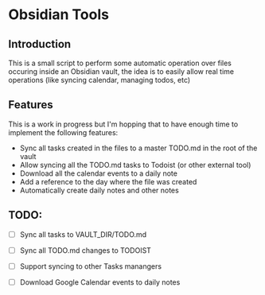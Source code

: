 # Obsidian Tools

## Introduction

This is a small script to perform some automatic operation over files occuring inside an Obsidian
vault, the idea is to easily allow real time operations (like syncing calendar, managing todos, etc)

## Features

This is a work in progress but I'm hopping that to have enough time to implement the following
features:
- Sync all tasks created in the files to a master TODO.md in the root of the vault
- Allow syncing all the TODO.md tasks to Todoist (or other external tool)
- Download all the calendar events to a daily note
- Add a reference to the day where the file was created
- Automatically create daily notes and other notes

## TODO:
- [ ] Sync all tasks to VAULT_DIR/TODO.md
- [ ] Sync all TODO.md changes to TODOIST
- [ ] Support syncing to other Tasks manangers
- [ ] Download Google Calendar events to daily notes

